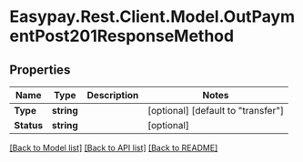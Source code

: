 # Easypay.Rest.Client.Model.OutPaymentPost201ResponseMethod

## Properties

Name | Type | Description | Notes
------------ | ------------- | ------------- | -------------
**Type** | **string** |  | [optional] [default to "transfer"]
**Status** | **string** |  | [optional] 

[[Back to Model list]](../README.md#documentation-for-models) [[Back to API list]](../README.md#documentation-for-api-endpoints) [[Back to README]](../README.md)

